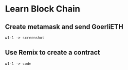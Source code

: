 # Learn Block Chain

## Create metamask and send GoerliETH

```
w1-1 -> screenshot
```



## Use Remix to create a contract

```
w1-1 -> code
```

